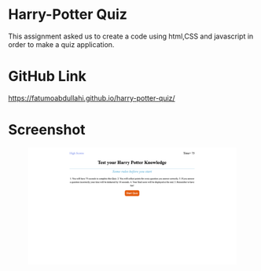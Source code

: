 # Harry-Potter Quiz
This assignment asked us to create a code using html,CSS and javascript in order to make a quiz application.

# GitHub Link
https://fatumoabdullahi.github.io/harry-potter-quiz/

# Screenshot
<figure> <img src=./assets/images/code-quiz.png></figure>